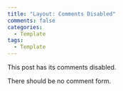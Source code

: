 ```yaml
---
title: "Layout: Comments Disabled"
comments: false
categories:
  - Template
tags:
  - Template
---
```


This post has its comments disabled.

There should be no comment form.
